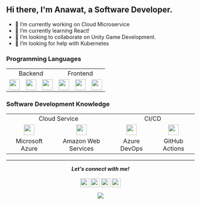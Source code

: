 ## Hi there, I'm Anawat, a Software Developer.

- 🔭 I’m currently working on Cloud Microservice
- 🌱 I’m currently learning React!
- 👯 I’m looking to collaborate on Unity Game Development.
- 🤔 I’m looking for help with Kubernetes

### Programming Languages

<table>
   <tr>
    <td colspan="3" align="center">Backend</td>
    <td colspan="3" align="center">Frontend</td>
  </tr>
  <tr>
    <td align="center" valign="top"><img width="28" src="https://cdn.jsdelivr.net/npm/simple-icons@v3/icons/csharp.svg"></td>
    <td align="center" valign="top"><img width="28" src="https://cdn.jsdelivr.net/npm/simple-icons@v3/icons/dot-net.svg"></td>
    <td align="center" valign="top"><img width="28" src="https://cdn.jsdelivr.net/npm/simple-icons@v3/icons/go.svg"></td>
    <td align="center" valign="top"><img width="28" src="https://cdn.jsdelivr.net/npm/simple-icons@v3/icons/react.svg"></td>
    <td align="center" valign="top"><img width="28" src="https://cdn.jsdelivr.net/npm/simple-icons@v3/icons/angular.svg"></td>
    <td align="center" valign="top"><img width="28" src="https://cdn.jsdelivr.net/npm/simple-icons@v3/icons/javascript.svg"></td>
  </tr>
 </table>


### Software Development Knowledge

<table>
   <tr>
    <td colspan="2" align="center">Cloud Service</td>
    <td colspan="2" align="center">CI/CD</td>
  </tr>
  <tr>
    <td align="center" valign="top"><img width="28" src="https://cdn.jsdelivr.net/npm/simple-icons@v3/icons/microsoftazure.svg"></td>
    <td align="center" valign="top"><img width="28" src="https://cdn.jsdelivr.net/npm/simple-icons@v3/icons/amazonaws.svg"></td>
    <td align="center" valign="top"><img width="28" src="https://cdn.jsdelivr.net/npm/simple-icons@v3/icons/azuredevops.svg"></td>
    <td align="center" valign="top"><img width="28" src="https://cdn.jsdelivr.net/npm/simple-icons@v3/icons/githubactions.svg"></td>
  </tr>
  <tr>
    <td align="center">Microsoft Azure</td>
    <td align="center">Amazon Web Services</td>
    <td align="center">Azure DevOps</td>
    <td align="center">GitHub Actions</td>
  </tr>
 </table>

------

<p align="center">
  <b><i>Let's connect with me! </i></b><br><br>
  <a href="https://www.linkedin.com/in/anawatse"><img align="center" height="24" width="24" src="https://cdn.jsdelivr.net/npm/simple-icons@v3/icons/linkedin.svg"></a>   
  <a href="https://www.facebook.com/anawatmuangjai"><img align="center" height="24" width="24" src="https://cdn.jsdelivr.net/npm/simple-icons@v3/icons/facebook.svg"></a>   
  <a href="https://twitter.com/anawatmuangjai"><img align="center" height="24" width="24" src="https://cdn.jsdelivr.net/npm/simple-icons@v3/icons/twitter.svg"></a>   
  <a href="https://www.instagram.com/anawat.mu"><img align="center" height="24" width="24" src="https://cdn.jsdelivr.net/npm/simple-icons@v3/icons/instagram.svg"></a>
</p>

  <p align="center">
    <a href="http://hits.dwyl.com/anawatmuangjai/anawatmuangjai">
      <img align="center" src="http://hits.dwyl.com/anawatmuangjai/anawatmuangjai.svg">
    </a>
  </p>


